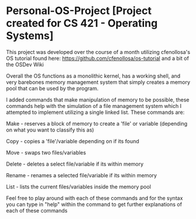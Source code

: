# Personal-OS-Project [Project created for CS 421 - Operating Systems]


This project was developed over the course of a month utilizing cfenollosa's OS tutorial found here: https://github.com/cfenollosa/os-tutorial and a bit of the OSDev Wiki

Overall the OS functions as a monolithic kernel, has a working shell, and very barebones memory management system that simply creates a memory pool that can be used by the program. 


I added commands that make manipulation of memory to be possible, these commands help with the simulation of a file management system which I attempted to implement utilizing a single linked list. These commands are:

Make - reserves a block of memory to create a 'file' or variable (depending on what you want to classify this as)

Copy - copies a 'file'/variable depending on if its found

Move - swaps two files/variables

Delete - deletes a select file/variable if its within memory

Rename - renames a selected file/variable if its within memory

List - lists the current files/variables inside the memory pool

Feel free to play around with each of these commands and for the syntax you can type in "help" within the command to get further explanations of each of these commands
